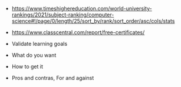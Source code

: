 - https://www.timeshighereducation.com/world-university-rankings/2021/subject-ranking/computer-science#!/page/0/length/25/sort_by/rank/sort_order/asc/cols/stats
- https://www.classcentral.com/report/free-certificates/

- Validate learning goals

- What do you want

- How to get it

- Pros and contras, For and against
